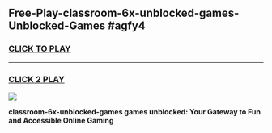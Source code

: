 
## Free-Play-classroom-6x-unblocked-games-Unblocked-Games #agfy4
<h3>
<a href="https://news.freeplayer.one?title=classroom-6x-unblocked-games&ref=8M">CLICK TO PLAY</a></h3>
<hr>

<h3>
<a href="https://news.freeplayer.one?title=classroom-6x-unblocked-games&ref=8M">CLICK 2 PLAY</a>
  
</h3>

<a href="https://news.freeplayer.one?title=classroom-6x-unblocked-games&ref=8M"><img src="https://clearcache.store/games.png"></a>


**classroom-6x-unblocked-games games unblocked: Your Gateway to Fun and Accessible Online Gaming**
